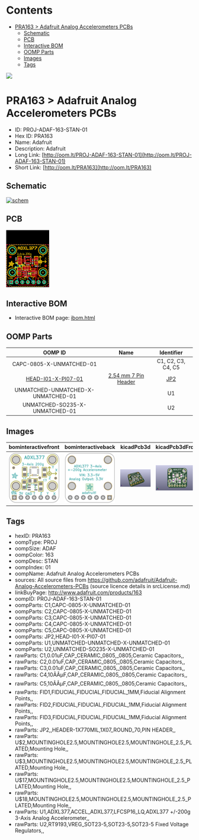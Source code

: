 



Contents
========

* [PRA163 > Adafruit Analog Accelerometers PCBs](#pra163--adafruit-analog-accelerometers-pcbs)
	* [Schematic](#schematic)
	* [PCB](#pcb)
	* [Interactive BOM](#interactive-bom)
	* [OOMP Parts](#oomp-parts)
	* [Images](#images)
	* [Tags](#tags)
  
![][im]
# PRA163 > Adafruit Analog Accelerometers PCBs

- ID: PROJ-ADAF-163-STAN-01
- Hex ID: PRA163
- Name: Adafruit
- Description: Adafruit
- Long Link: [http://oom.lt/PROJ-ADAF-163-STAN-01](http://oom.lt/PROJ-ADAF-163-STAN-01)
- Short Link: [http://oom.lt/PRA163](http://oom.lt/PRA163)

## Schematic
  
[![schem](eagleSchemImage.png)](eagleSchemImage.png)
## PCB
  
[![pcb](eagleImage.png)](eagleImage.png)
## Interactive BOM

- Interactive BOM page: [ibom.html](https://htmlpreview.github.io/?https://github.com/oomlout/oomlout_OOMP_projects/blob/main/PROJ-ADAF-163-STAN-01/kicad/bom/ibom.html)

## OOMP Parts
  

|OOMP ID|Name|Identifier|
| :---: | :---: | :---: |
|CAPC-0805-X-UNMATCHED-01||C1, C2, C3, C4, C5|
|[HEAD-I01-X-PI07-01](https://github.com/oomlout/oomlout_OOMP_parts/tree/main/HEAD-I01-X-PI07-01/)|[2.54 mm 7 Pin Header](https://github.com/oomlout/oomlout_OOMP_parts/tree/main/HEAD-I01-X-PI07-01/)|[JP2](https://github.com/oomlout/oomlout_OOMP_parts/tree/main/HEAD-I01-X-PI07-01/)|
|UNMATCHED-UNMATCHED-X-UNMATCHED-01||U1|
|UNMATCHED-SO235-X-UNMATCHED-01||U2|

## Images
  
  

|bominteractivefront|bominteractiveback|kicadPcb3d|kicadPcb3dFront|kicadPcb3dBack|kicadSchem|eagleImage|eagleSchemImage|pcbdraw|pcbdrawback|
| :---: | :---: | :---: | :---: | :---: | :---: | :---: | :---: | :---: | :---: |
|[![bominteractivefront](bomFront_140.png)](bomFront.png)|[![bominteractiveback](bomBack_140.png)](bomBack.png)|[![kicadPcb3d](kicadPcb3d_140.png)](kicadPcb3d.png)|[![kicadPcb3dFront](kicadPcb3dFront_140.png)](kicadPcb3dFront.png)|[![kicadPcb3dBack](kicadPcb3dBack_140.png)](kicadPcb3dBack.png)|[![kicadSchem](kicadSchem_140.png)](kicadSchem.png)|[![eagleImage](eagleImage_140.png)](eagleImage.png)|[![eagleSchemImage](eagleSchemImage_140.png)](eagleSchemImage.png)|[![pcbdraw](pcbdraw_140.png)](pcbdraw.png)|[![pcbdrawback](pcbdrawBack_140.png)](pcbdrawBack.png)|

## Tags

- hexID: PRA163
- oompType: PROJ
- oompSize: ADAF
- oompColor: 163
- oompDesc: STAN
- oompIndex: 01
- oompName: Adafruit Analog Accelerometers PCBs
- sources: All source files from https://github.com/adafruit/Adafruit-Analog-Accelerometers-PCBs (source licence details in srcLicense.md)
- linkBuyPage: http://www.adafruit.com/products/163
- oompID: PROJ-ADAF-163-STAN-01
- oompParts: C1,CAPC-0805-X-UNMATCHED-01
- oompParts: C2,CAPC-0805-X-UNMATCHED-01
- oompParts: C3,CAPC-0805-X-UNMATCHED-01
- oompParts: C4,CAPC-0805-X-UNMATCHED-01
- oompParts: C5,CAPC-0805-X-UNMATCHED-01
- oompParts: JP2,HEAD-I01-X-PI07-01
- oompParts: U1,UNMATCHED-UNMATCHED-X-UNMATCHED-01
- oompParts: U2,UNMATCHED-SO235-X-UNMATCHED-01
- rawParts: C1,0.01uF,CAP_CERAMIC_0805,_0805,Ceramic Capacitors,,
- rawParts: C2,0.01uF,CAP_CERAMIC_0805,_0805,Ceramic Capacitors,,
- rawParts: C3,0.01uF,CAP_CERAMIC_0805,_0805,Ceramic Capacitors,,
- rawParts: C4,10ÃÂµF,CAP_CERAMIC_0805,_0805,Ceramic Capacitors,,
- rawParts: C5,10ÃÂµF,CAP_CERAMIC_0805,_0805,Ceramic Capacitors,,
- rawParts: FID1,FIDUCIAL,FIDUCIAL,FIDUCIAL_1MM,Fiducial Alignment Points,,
- rawParts: FID2,FIDUCIAL,FIDUCIAL,FIDUCIAL_1MM,Fiducial Alignment Points,,
- rawParts: FID3,FIDUCIAL,FIDUCIAL,FIDUCIAL_1MM,Fiducial Alignment Points,,
- rawParts: JP2,,HEADER-1X770MIL,1X07_ROUND_70,PIN HEADER,,
- rawParts: U$2,MOUNTINGHOLE2.5,MOUNTINGHOLE2.5,MOUNTINGHOLE_2.5_PLATED,Mounting Hole,,
- rawParts: U$3,MOUNTINGHOLE2.5,MOUNTINGHOLE2.5,MOUNTINGHOLE_2.5_PLATED,Mounting Hole,,
- rawParts: U$17,MOUNTINGHOLE2.5,MOUNTINGHOLE2.5,MOUNTINGHOLE_2.5_PLATED,Mounting Hole,,
- rawParts: U$18,MOUNTINGHOLE2.5,MOUNTINGHOLE2.5,MOUNTINGHOLE_2.5_PLATED,Mounting Hole,,
- rawParts: U1,ADXL377,ACCEL_ADXL377,LFCSP16_LQ,ADXL377 +/-200g 3-Axis Analog Accelerometer,,
- rawParts: U2,RT9193,VREG_SOT23-5,SOT23-5,SOT23-5 Fixed Voltage Regulators,,



[im]: kicadPcb3d_450.png
